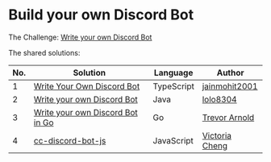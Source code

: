 # Build your own Discord Bot

The Challenge: [Write your own Discord Bot](https://codingchallenges.fyi/challenges/challenge-discord)

The shared solutions:

| No. | Solution | Language | Author |
|-----|----------|----------|--------|
| 1 | [Write Your Own Discord Bot](https://github.com/jainmohit2001/coding-challenges/tree/master/src/19) | TypeScript | [jainmohit2001](https://github.com/jainmohit2001) |
| 2 | [Write your own Discord Bot](https://github.com/lolo8304/coding-challenge/tree/main/no-19) | Java | [lolo8304](https://github.com/lolo8304) |
| 3 | [Write your own Discord Bot in Go](https://github.com/tlarnold10/coding-challenges/tree/main/disdaccbot) | Go | [Trevor Arnold](https://github.com/tlarnold10) |
| 4 | [cc-discord-bot-js](https://github.com/victoriacheng15/cc-discord-bot-js) | JavaScript | [Victoria Cheng](https://github.com/victoriacheng15) |
